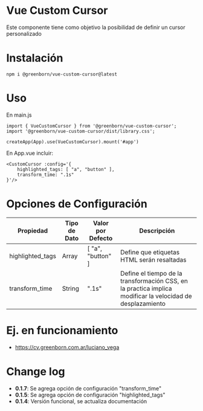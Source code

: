 # Vue Custom Cursor

Este componente tiene como objetivo la posibilidad de definir un cursor personalizado


# Instalación
```npm i @greenborn/vue-custom-cursor@latest```

# Uso

En main.js
```
import { VueCustomCursor } from '@greenborn/vue-custom-cursor'; 
import '@greenborn/vue-custom-cursor/dist/library.css';

createApp(App).use(VueCustomCursor).mount('#app')
```

En App.vue incluir:
```
<CustomCursor :config='{
    highlighted_tags: [ "a", "button" ],
    transform_time: ".1s"
}'/>
```

# Opciones de Configuración

| Propiedad | Tipo de Dato  | Valor por Defecto | Descripción |
|-----------|-----------|-----------|-----------|
| highlighted_tags | Array   |  [ "a", "button" ]  | Define que etiquetas HTML serán resaltadas |
| transform_time | String   |  ".1s"  | Define el tiempo de la transformación CSS, en la practica implica modificar la velocidad de desplazamiento |

# Ej. en funcionamiento
- https://cv.greenborn.com.ar/luciano_vega

# Change log
- **0.1.7**: Se agrega opción de configuración "transform_time"
- **0.1.5**: Se agrega opción de configuración "highlighted_tags"
- **0.1.4**: Versión funcional, se actualiza documentación